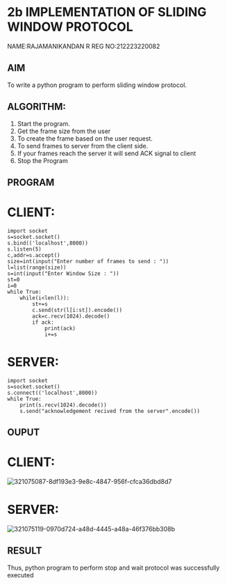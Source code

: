 # 2b IMPLEMENTATION OF SLIDING WINDOW PROTOCOL
NAME:RAJAMANIKANDAN R
REG NO:212223220082
## AIM
To write a python program to perform sliding window protocol.
## ALGORITHM:
1. Start the program.
2. Get the frame size from the user
3. To create the frame based on the user request.
4. To send frames to server from the client side.
5. If your frames reach the server it will send ACK signal to client
6. Stop the Program
## PROGRAM
# CLIENT:
```
import socket
s=socket.socket()
s.bind(('localhost',8000))
s.listen(5)
c,addr=s.accept()
size=int(input("Enter number of frames to send : "))
l=list(range(size))
s=int(input("Enter Window Size : "))
st=0
i=0
while True:
    while(i<len(l)):
        st+=s
        c.send(str(l[i:st]).encode())
        ack=c.recv(1024).decode()
        if ack:
            print(ack)
            i+=s
```
# SERVER:
```
import socket
s=socket.socket()
s.connect(('localhost',8000))
while True: 
    print(s.recv(1024).decode())
    s.send("acknowledgement recived from the server".encode())
```
## OUPUT
# CLIENT:
![321075087-8df193e3-9e8c-4847-956f-cfca36dbd8d7](https://github.com/rajamanikandanravikumar/2b_SLIDING_WINDOW_PROTOCOL/assets/145742839/e66031e4-cd43-465d-aed1-49331de34287)
# SERVER:
![321075119-0970d724-a48d-4445-a48a-46f376bb308b](https://github.com/rajamanikandanravikumar/2b_SLIDING_WINDOW_PROTOCOL/assets/145742839/2a7686ed-60b0-43e6-82e1-cdc2ee87e8be)

## RESULT
Thus, python program to perform stop and wait protocol was successfully executed

